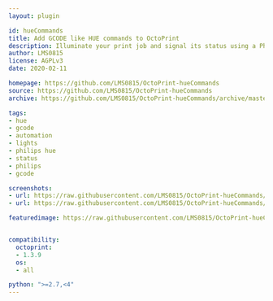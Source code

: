 ```yaml
---
layout: plugin

id: hueCommands
title: Add GCODE like HUE commands to OctoPrint
description: Illuminate your print job and signal its status using a Philips Hue light. Enter a GCODE equivalent anywhere you want.
author: LMS0815
license: AGPLv3
date: 2020-02-11

homepage: https://github.com/LMS0815/OctoPrint-hueCommands
source: https://github.com/LMS0815/OctoPrint-hueCommands
archive: https://github.com/LMS0815/OctoPrint-hueCommands/archive/master/OctoPrint-hueCommands.zip

tags:
- hue
- gcode
- automation
- lights
- philips hue
- status
- philips
- gcode

screenshots:
- url: https://raw.githubusercontent.com/LMS0815/OctoPrint-hueCommands/master/screenshots/huecommands_settings.png
- url: https://raw.githubusercontent.com/LMS0815/OctoPrint-hueCommands/master/screenshots/huecommands_settings_1.png

featuredimage: https://raw.githubusercontent.com/LMS0815/OctoPrint-hueCommands/master/screenshots/huecommands_settings.png


compatibility:
  octoprint:
  - 1.3.9
  os:
  - all

python: ">=2.7,<4"
---
```

